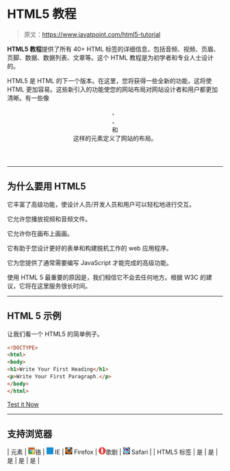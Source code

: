 # HTML5 教程

> 原文：<https://www.javatpoint.com/html5-tutorial>

**HTML5 教程**提供了所有 40+ HTML 标签的详细信息，包括音频、视频、页眉、页脚、数据、数据列表、文章等。这个 HTML 教程是为初学者和专业人士设计的。

HTML5 是 HTML 的下一个版本。在这里，您将获得一些全新的功能，这将使 HTML 更加容易。这些新引入的功能使您的网站布局对网站设计者和用户都更加清晰。有一些像

<header>、

<footer>、

<nav>和

<article>这样的元素定义了网站的布局。</article>

</nav>

</footer>

</header>

* * *

## 为什么要用 HTML5

它丰富了高级功能，使设计人员/开发人员和用户可以轻松地进行交互。

它允许您播放视频和音频文件。

它允许你在画布上画画。

它有助于您设计更好的表单和构建脱机工作的 web 应用程序。

它为您提供了通常需要编写 JavaScript 才能完成的高级功能。

使用 HTML 5 最重要的原因是，我们相信它不会去任何地方。根据 W3C 的建议，它将在这里服务很长时间。

* * *

## HTML 5 示例

让我们看一个 HTML5 的简单例子。

```html
<!DOCTYPE>
<html>
<body>
<h1>Write Your First Heading</h1>
<p>Write Your First Paragraph.</p>
</body>
</html>

```

[Test it Now](https://www.javatpoint.com/oprweb/test.jsp?filename=htmlhtml1)

* * *

## 支持浏览器

| 元素 | ![chrome browser](img/4fbdc93dc2016c5049ed108e7318df19.png)铬 | ![ie browser](img/83dd23df1fe8373fd5bf054b2c1dd88b.png) IE | ![firefox browser](img/4f001fff393888a8a807ed29b28145d1.png) Firefox | ![opera browser](img/6cad4a592cc69a052056a0577b4aac65.png)歌剧 | ![safari browser](img/a0f6a9711a92203c5dc5c127fe9c9fca.png) Safari |
| HTML5 标签 | 是 | 是 | 是 | 是 | 是 |